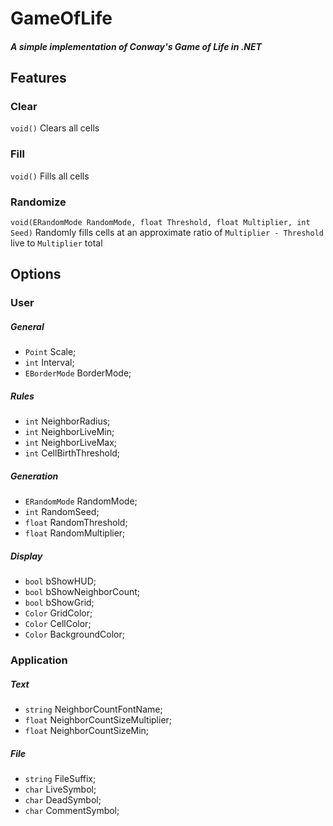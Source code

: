 # GameOfLife

##### A simple implementation of Conway's Game of Life in .NET

## Features

### Clear
`void()`
Clears all cells

### Fill
`void()`
Fills all cells

### Randomize
`void(ERandomMode RandomMode, float Threshold, float Multiplier, int Seed)`
Randomly fills cells at an approximate ratio of `Multiplier - Threshold` live to `Multiplier` total

## Options

### User
##### General
- `Point` Scale;
- `int` Interval;
- `EBorderMode` BorderMode;

##### Rules
- `int` NeighborRadius;
- `int` NeighborLiveMin;
- `int` NeighborLiveMax;
- `int` CellBirthThreshold;

##### Generation
- `ERandomMode` RandomMode;
- `int` RandomSeed;
- `float` RandomThreshold;
- `float` RandomMultiplier;

##### Display
- `bool` bShowHUD;
- `bool` bShowNeighborCount;
- `bool` bShowGrid;
- `Color` GridColor;
- `Color` CellColor;
- `Color` BackgroundColor;

### Application

##### Text
- `string` NeighborCountFontName;
- `float` NeighborCountSizeMultiplier;
- `float` NeighborCountSizeMin;

##### File
- `string` FileSuffix;
- `char` LiveSymbol;
- `char` DeadSymbol;
- `char` CommentSymbol;
